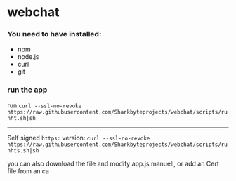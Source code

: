 # webchat 
### You need to have installed:
- npm
- node.js
- curl
- git

### run the app

run `curl --ssl-no-revoke https://raw.githubusercontent.com/Sharkbyteprojects/webchat/scripts/runht.sh|sh`


---

Self signed `https:` version: `curl --ssl-no-revoke https://raw.githubusercontent.com/Sharkbyteprojects/webchat/scripts/runhts.sh|sh`


you can also download the file and modify app.js manuell, or add an Cert file from an ca